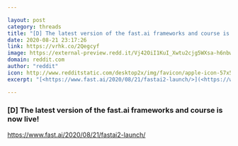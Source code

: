 ```yaml
---

layout: post
category: threads
title: "[D] The latest version of the fast.ai frameworks and course is now live!"
date: 2020-08-21 23:17:26
link: https://vrhk.co/2Qegcyf
image: https://external-preview.redd.it/Vj42OiI1KuI_Xwtu2cjg5WXsa-h6nbw4mKKiHZUNQ4k.jpg?width=1026&height=537.172774869&auto=webp&crop=1026:537.172774869,smart&s=dba45cdaa3a26601702c2d3a3ea83a6c8201c4d1
domain: reddit.com
author: "reddit"
icon: http://www.redditstatic.com/desktop2x/img/favicon/apple-icon-57x57.png
excerpt: "[<https://www.fast.ai/2020/08/21/fastai2-launch/>](<https://www.fast.ai/2020/08/21/fastai2-launch/>)"

---
```


### [D] The latest version of the fast.ai frameworks and course is now live!

[<https://www.fast.ai/2020/08/21/fastai2-launch/>](<https://www.fast.ai/2020/08/21/fastai2-launch/>)